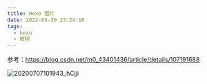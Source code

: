 ```yaml
---
title: Hexo 图片
date: 2022-05-30 23:24:16
tags: 
  - hexo
  - 教程
---
```


参考：https://blog.csdn.net/m0_43401436/article/details/107191688

<!--more-->

![20200707101943_hCjji](20200707101943_hCjji.jpeg)

